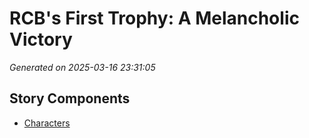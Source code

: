 # RCB's First Trophy: A Melancholic Victory

*Generated on 2025-03-16 23:31:05*

## Story Components

- [Characters](./characters.txt)
